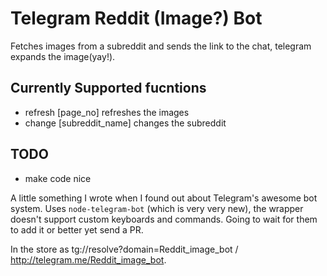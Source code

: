 Telegram Reddit (Image?) Bot
============================

Fetches images from a subreddit and sends the link to the chat, telegram expands the image(yay!).

Currently Supported fucntions
----------------------------

 - refresh [page_no]  refreshes the images
 - change [subreddit_name] changes the subreddit


TODO
---------------------------


 - make code nice


A little something I wrote when I found out about Telegram's awesome bot system. Uses `node-telegram-bot` (which is very very new), the wrapper doesn't support custom keyboards and commands. Going to wait for them to add it or better yet send a PR. 

In the store as tg://resolve?domain=Reddit_image_bot / http://telegram.me/Reddit_image_bot.
